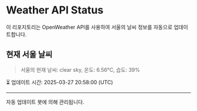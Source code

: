 
# Weather API Status

이 리포지토리는 OpenWeather API를 사용하여 서울의 날씨 정보를 자동으로 업데이트합니다.

## 현재 서울 날씨
> 서울의 현재 날씨: clear sky, 온도: 6.56°C, 습도: 39%

⏳ 업데이트 시간: 2025-03-27 20:58:00 (UTC)

---
자동 업데이트 봇에 의해 관리됩니다.
